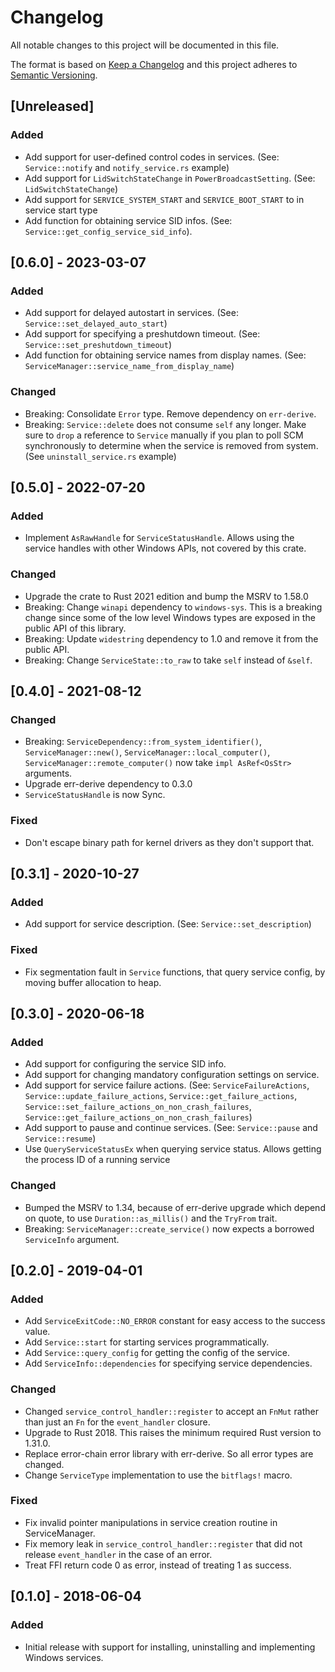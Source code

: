 # Changelog
All notable changes to this project will be documented in this file.

The format is based on [Keep a Changelog](http://keepachangelog.com/en/1.0.0/)
and this project adheres to [Semantic Versioning](http://semver.org/spec/v2.0.0.html).

## [Unreleased]
### Added
- Add support for user-defined control codes in services.
  (See: `Service::notify` and `notify_service.rs` example)
- Add support for `LidSwitchStateChange` in `PowerBroadcastSetting`.
  (See: `LidSwitchStateChange`)
- Add support for `SERVICE_SYSTEM_START` and `SERVICE_BOOT_START` to in service start type
- Add function for obtaining service SID infos. (See: `Service::get_config_service_sid_info`).


## [0.6.0] - 2023-03-07
### Added
- Add support for delayed autostart in services. (See: `Service::set_delayed_auto_start`)
- Add support for specifying a preshutdown timeout. (See: `Service::set_preshutdown_timeout`)
- Add function for obtaining service names from display names.
  (See: `ServiceManager::service_name_from_display_name`)

### Changed
- Breaking: Consolidate `Error` type. Remove dependency on `err-derive`.
- Breaking: `Service::delete` does not consume `self` any longer. Make sure to `drop` a reference
  to `Service` manually if you plan to poll SCM synchronously to determine when the service is
  removed from system. (See `uninstall_service.rs` example)


## [0.5.0] - 2022-07-20
### Added
- Implement `AsRawHandle` for `ServiceStatusHandle`. Allows using the service handles
  with other Windows APIs, not covered by this crate.

### Changed
- Upgrade the crate to Rust 2021 edition and bump the MSRV to 1.58.0
- Breaking: Change `winapi` dependency to `windows-sys`. This is a breaking change since
  some of the low level Windows types are exposed in the public API of this library.
- Breaking: Update `widestring` dependency to 1.0 and remove it from the public API.
- Breaking: Change `ServiceState::to_raw` to take `self` instead of `&self`.


## [0.4.0] - 2021-08-12
### Changed
- Breaking: `ServiceDependency::from_system_identifier()`, `ServiceManager::new()`,
  `ServiceManager::local_computer()`, `ServiceManager::remote_computer()` now take
  `impl AsRef<OsStr>` arguments.
- Upgrade err-derive dependency to 0.3.0
- `ServiceStatusHandle` is now Sync.

### Fixed
- Don't escape binary path for kernel drivers as they don't support that.


## [0.3.1] - 2020-10-27
### Added
- Add support for service description. (See: `Service::set_description`)

### Fixed
- Fix segmentation fault in `Service` functions, that query service config, by moving buffer
  allocation to heap.


## [0.3.0] - 2020-06-18
### Added
- Add support for configuring the service SID info.
- Add support for changing mandatory configuration settings on service.
- Add support for service failure actions. (See: `ServiceFailureActions`,
  `Service::update_failure_actions`, `Service::get_failure_actions`,
  `Service::set_failure_actions_on_non_crash_failures`,
  `Service::get_failure_actions_on_non_crash_failures`)
- Add support to pause and continue services. (See: `Service::pause` and `Service::resume`)
- Use `QueryServiceStatusEx` when querying service status. Allows getting the process ID of a
  running service

### Changed
- Bumped the MSRV to 1.34, because of err-derive upgrade which depend on quote, to use
  `Duration::as_millis()` and the `TryFrom` trait.
- Breaking: `ServiceManager::create_service()` now expects a borrowed `ServiceInfo` argument.


## [0.2.0] - 2019-04-01
### Added
- Add `ServiceExitCode::NO_ERROR` constant for easy access to the success value.
- Add `Service::start` for starting services programmatically.
- Add `Service::query_config` for getting the config of the service.
- Add `ServiceInfo::dependencies` for specifying service dependencies.

### Changed
- Changed `service_control_handler::register` to accept an `FnMut` rather than just an `Fn` for the
  `event_handler` closure.
- Upgrade to Rust 2018. This raises the minimum required Rust version to 1.31.0.
- Replace error-chain error library with err-derive. So all error types are changed.
- Change `ServiceType` implementation to use the `bitflags!` macro.

### Fixed
- Fix invalid pointer manipulations in service creation routine in ServiceManager.
- Fix memory leak in `service_control_handler::register` that did not release `event_handler` in
  the case of an error.
- Treat FFI return code 0 as error, instead of treating 1 as success.


## [0.1.0] - 2018-06-04
### Added
- Initial release with support for installing, uninstalling and implementing Windows services.
